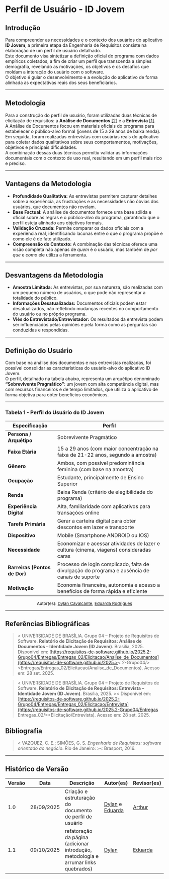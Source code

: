 # Perfil de Usuário - ID Jovem

## Introdução
Para compreender as necessidades e o contexto dos usuários do aplicativo **ID Jovem**, a primeira etapa da Engenharia de Requisitos consiste na elaboração de um perfil de usuário detalhado.  
Este documento visa sintetizar a definição oficial do programa com dados empíricos coletados, a fim de criar um perfil que transcenda a simples demografia, revelando as motivações, os objetivos e os desafios que moldam a interação do usuário com o software.  
O objetivo é guiar o desenvolvimento e a evolução do aplicativo de forma alinhada às expectativas reais dos seus beneficiários.

---

## Metodologia
Para a construção do perfil de usuário, foram utilizadas duas técnicas de elicitação de requisitos: a **Análise de Documentos** [[2]](https://requisitos-de-software.github.io/2025.2-Grupo04/Entregas/Entregas_02/Elicitacao/Analise_de_Documentos) e a **Entrevista** [[1]](https://requisitos-de-software.github.io/2025.2-Grupo04/Entregas/Entregas_02/Elicitacao/Entrevista).  
A Análise de Documentos focou em materiais oficiais do programa para estabelecer o público-alvo formal (jovens de 15 a 29 anos de baixa renda).  
Em seguida, foram realizadas entrevistas com usuárias reais do aplicativo para coletar dados qualitativos sobre seus comportamentos, motivações, objetivos e principais dificuldades.  
A combinação dessas duas técnicas permitiu validar as informações documentais com o contexto de uso real, resultando em um perfil mais rico e preciso.

---

## Vantagens da Metodologia

- **Profundidade Qualitativa:** As entrevistas permitem capturar detalhes sobre a experiência, as frustrações e as necessidades não óbvias dos usuários, que documentos não revelam.  
- **Base Factual:** A análise de documentos fornece uma base sólida e oficial sobre as regras e o público-alvo do programa, garantindo que o perfil esteja alinhado aos objetivos formais.  
- **Validação Cruzada:** Permite comparar os dados oficiais com a experiência real, identificando lacunas entre o que o programa propõe e como ele é de fato utilizado.  
- **Compreensão do Contexto:** A combinação das técnicas oferece uma visão completa não apenas de *quem* é o usuário, mas também de *por que* e *como* ele utiliza a ferramenta.

---

## Desvantagens da Metodologia

- **Amostra Limitada:** As entrevistas, por sua natureza, são realizadas com um pequeno número de usuários, o que pode não representar a totalidade do público.  
- **Informações Desatualizadas:** Documentos oficiais podem estar desatualizados, não refletindo mudanças recentes no comportamento do usuário ou no próprio programa.  
- **Viés do Entrevistado/Entrevistador:** Os resultados da entrevista podem ser influenciados pelas opiniões e pela forma como as perguntas são conduzidas e respondidas.

---

## Definição do Usuário
Com base na análise dos documentos e nas entrevistas realizadas, foi possível consolidar as características do usuário-alvo do aplicativo ID Jovem.  
O perfil, detalhado na tabela abaixo, representa um arquétipo denominado **“Sobrevivente Pragmático”**: um jovem com alta competência digital, mas com recursos financeiros e de tempo limitados, que utiliza o aplicativo de forma objetiva para obter benefícios econômicos.

---

### Tabela 1 - Perfil do Usuário do ID Jovem

| **Especificação** | **Perfil** |
|--------------------|------------|
| **Persona / Arquétipo** | Sobrevivente Pragmático |
| **Faixa Etária** | 15 a 29 anos (com maior concentração na faixa de 21-22 anos, segundo a amostra) |
| **Gênero** | Ambos, com possível predominância feminina (com base na amostra) |
| **Ocupação** | Estudante, principalmente de Ensino Superior |
| **Renda** | Baixa Renda (critério de elegibilidade do programa) |
| **Experiência Digital** | Alta, familiaridade com aplicativos para transações online |
| **Tarefa Primária** | Gerar a carteira digital para obter descontos em lazer e transporte |
| **Dispositivo** | Mobile (Smartphone ANDROID ou IOS) |
| **Necessidade** | Economizar e acessar atividades de lazer e cultura (cinema, viagens) consideradas caras |
| **Barreiras (Pontos de Dor)** | Processo de login complicado, falta de divulgação do programa e ausência de canais de suporte |
| **Motivação** | Economia financeira, autonomia e acesso a benefícios de forma rápida e eficiente |

<p align="center" style="font-size:10pt;">
Autor(es):  
<a href="https://github.com/dylancavalcante">Dylan Cavalcante</a>,  
<a href="https://github.com/eduardar0">Eduarda Rodrigues</a>
</p>

---

## Referências Bibliográficas


>< UNIVERSIDADE DE BRASÍLIA. Grupo 04 – Projeto de Requisitos de Software. **Relatório de Elicitação de Requisitos: Análise de Documentos – Identidade Jovem (ID Jovem)**. Brasília, 2025. Disponível em: [https://requisitos-de-software.github.io/2025.2-Grupo04/Entregas/Entregas_02/Elicitacao/Analise_de_Documentos](https://requisitos-de-software.github.io/2025.>< 2-Grupo04/><Entregas/Entregas_02/Elicitacao/Analise_de_Documentos). Acesso em: 28 set. 2025.

>< UNIVERSIDADE DE BRASÍLIA. Grupo 04 – Projeto de Requisitos de Software. **Relatório de Elicitação de Requisitos: Entrevista – Identidade Jovem (ID Jovem)**. Brasília, 2025. >< Disponível em: [https://requisitos-de-software.github.io/2025.2-Grupo04/Entregas/Entregas_02/Elicitacao/Entrevista](https://requisitos-de-software.github.io/2025.2-Grupo04/Entregas Entregas_02/><Elicitação/Entrevista). Acesso em: 28 set. 2025.

## Bibliografia 

>< VAZQUEZ, C. E.; SIMÕES, G. S. *Engenharia de Requisitos: software orientado ao negócio*. Rio de Janeiro: >< Brasport, 2016.

---

## Histórico de Versão

| **Versão** | **Data** | **Descrição** | **Autor(es)** | **Revisor(es)** |
|-------------|-----------|---------------|----------------|-----------------|
| 1.0 | 28/09/2025 | Criação e estruturação do documento de perfil de usuário | [Dylan](https://github.com/dylancavalcante) e [Eduarda](https://github.com/eduardar0) | [Arthur](https://github.com/arthurfernandesj)|
| 1.1 | 09/10/2025 | refatoração da página (adicionar introdução, metodologia e arrumar links quebrados)| [Dylan](https://github.com/dylancavalcante) | [Eduarda](https://github.com/eduardar0) |

